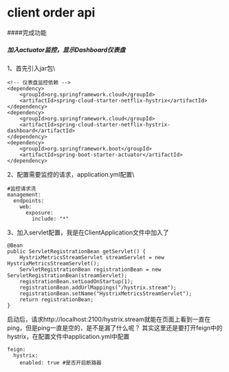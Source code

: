 # client order api

####完成功能

##### 加入actuator监控，显示Dashboard仪表盘
1、首先引入jar包\
    
    <!-- 仪表盘监控依赖 -->
    <dependency>
        <groupId>org.springframework.cloud</groupId>
        <artifactId>spring-cloud-starter-netflix-hystrix</artifactId>
    </dependency>
    <dependency>
        <groupId>org.springframework.cloud</groupId>
        <artifactId>spring-cloud-starter-netflix-hystrix-dashboard</artifactId>
    </dependency>
    <dependency>
        <groupId>org.springframework.boot</groupId>
        <artifactId>spring-boot-starter-actuator</artifactId>
    </dependency>
    
2、配置需要监控的请求，application.yml配置\

    #监控请求流
    management:
      endpoints:
        web:
          exposure:
            include: "*"
    
3、加入servlet配置，我是在ClientApplication文件中加入了

    @Bean
    public ServletRegistrationBean getServlet() {
        HystrixMetricsStreamServlet streamServlet = new HystrixMetricsStreamServlet();
        ServletRegistrationBean registrationBean = new ServletRegistrationBean(streamServlet);
        registrationBean.setLoadOnStartup(1);
        registrationBean.addUrlMappings("/hystrix.stream");
        registrationBean.setName("HystrixMetricsStreamServlet");
        return registrationBean;
    }
  
启动后，请求http://localhost:2100/hystrix.stream就能在页面上看到一直在ping，但是ping一直是空的，是不是漏了什么呢？
其实这里还是要打开feign中的hystrix，在配置文件中application.yml中配置

    feign:
      hystrix:
        enabled: true #是否开启断路器
